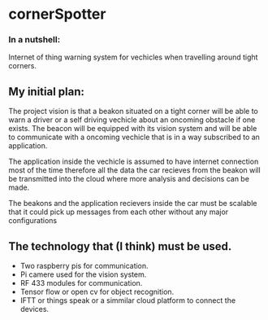# cornerSpotter

### In a nutshell:
Internet of thing warning system for vechicles when travelling around tight corners.

## My initial plan:
The project vision is that a beakon situated on a tight corner will be able to warn a driver or a self driving vechicle about an oncoming obstacle if one exists.
The beacon will be equipped with its vision system and will be able to communicate with a oncoming vechicle that is in a way subscribed to an application.

The application inside the vechicle is assumed to have internet connection most of the time therefore all the data the car recieves from the beakon will be transmitted into the cloud where more analysis and decisions can be made.

The beakons and the application recievers inside the car must be scalable that it could pick up messages from each other without any major configurations

## The technology that (I think) must be used.
* Two raspberry pis for communication.
* Pi camere used for the vision system.
* RF 433 modules for communication.
* Tensor flow or open cv for object recognition.
* IFTT or things speak or a simmilar cloud platform to connect the devices.

